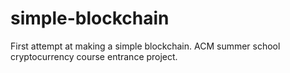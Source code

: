 # simple-blockchain
First attempt at making a simple blockchain. ACM summer school cryptocurrency course entrance project. 
